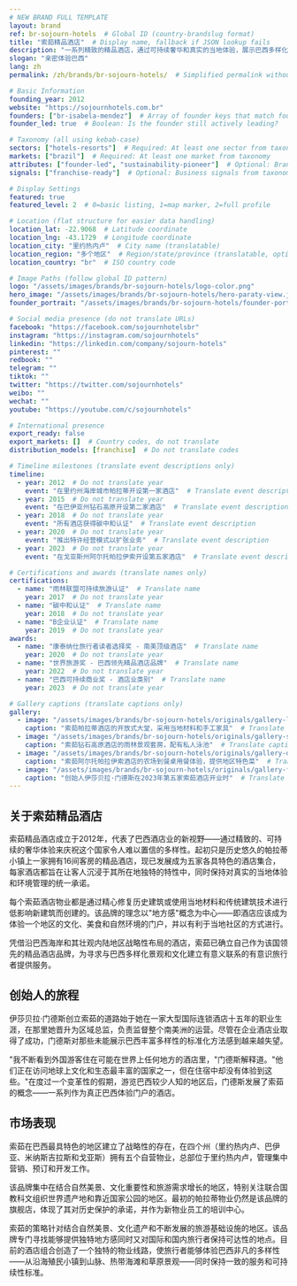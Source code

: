 ```yaml
---
# NEW BRAND FULL TEMPLATE
layout: brand
ref: br-sojourn-hotels  # Global ID (country-brandslug format)
title: "索茹精品酒店"  # Display name, fallback if JSON lookup fails
description: "一系列精致的精品酒店，通过可持续奢华和真实的当地体验，展示巴西多样化的景观。" 
slogan: "亲密体验巴西"
lang: zh
permalink: /zh/brands/br-sojourn-hotels/  # Simplified permalink without country code

# Basic Information
founding_year: 2012
website: "https://sojournhotels.com.br"
founders: ["br-isabela-mendez"]  # Array of founder keys that match founder_names.json entries
founder_led: true  # Boolean: Is the founder still actively leading?

# Taxonomy (all using kebab-case)
sectors: ["hotels-resorts"]  # Required: At least one sector from taxonomy
markets: ["brazil"]  # Required: At least one market from taxonomy
attributes: ["founder-led", "sustainability-pioneer"]  # Optional: Brand attributes from taxonomy
signals: ["franchise-ready"]  # Optional: Business signals from taxonomy

# Display Settings
featured: true
featured_level: 2  # 0=basic listing, 1=map marker, 2=full profile

# Location (flat structure for easier data handling)
location_lat: -22.9068  # Latitude coordinate
location_lng: -43.1729  # Longitude coordinate  
location_city: "里约热内卢"  # City name (translatable)
location_region: "多个地区"  # Region/state/province (translatable, optional)
location_country: "br"  # ISO country code 

# Image Paths (follow global ID pattern)
logo: "/assets/images/brands/br-sojourn-hotels/logo-color.png"
hero_image: "/assets/images/brands/br-sojourn-hotels/hero-paraty-view.jpg"
founder_portrait: "/assets/images/brands/br-sojourn-hotels/founder-portrait.jpg"

# Social media presence (do not translate URLs)
facebook: "https://facebook.com/sojournhotelsbr"
instagram: "https://instagram.com/sojournhotels"
linkedin: "https://linkedin.com/company/sojourn-hotels"
pinterest: ""
redbook: ""
telegram: ""
tiktok: ""
twitter: "https://twitter.com/sojournhotels"
weibo: ""
wechat: ""
youtube: "https://youtube.com/c/sojournhotels"

# International presence
export_ready: false
export_markets: []  # Country codes, do not translate
distribution_models: [franchise]  # Do not translate codes

# Timeline milestones (translate event descriptions only)
timeline:
  - year: 2012  # Do not translate year
    event: "在里约州海岸城市帕拉蒂开设第一家酒店"  # Translate event description
  - year: 2015  # Do not translate year
    event: "在巴伊亚州钻石高原开设第二家酒店"  # Translate event description
  - year: 2018  # Do not translate year
    event: "所有酒店获得碳中和认证"  # Translate event description
  - year: 2020  # Do not translate year
    event: "推出特许经营模式以扩张业务"  # Translate event description
  - year: 2023  # Do not translate year
    event: "在戈亚斯州阿尔托帕拉伊索开设第五家酒店"  # Translate event description

# Certifications and awards (translate names only)
certifications:
  - name: "雨林联盟可持续旅游认证"  # Translate name
    year: 2017  # Do not translate year
  - name: "碳中和认证"  # Translate name
    year: 2018  # Do not translate year
  - name: "B企业认证"  # Translate name
    year: 2019  # Do not translate year
awards:
  - name: "康泰纳仕旅行者读者选择奖 - 南美顶级酒店"  # Translate name
    year: 2020  # Do not translate year
  - name: "世界旅游奖 - 巴西领先精品酒店品牌"  # Translate name
    year: 2022  # Do not translate year
  - name: "巴西可持续商业奖 - 酒店业类别"  # Translate name
    year: 2023  # Do not translate year

# Gallery captions (translate captions only)
gallery:
  - image: "/assets/images/brands/br-sojourn-hotels/originals/gallery-lobby.jpg"  # Do not translate path
    caption: "索茹帕拉蒂酒店的开放式大堂，采用当地材料和手工家具"  # Translate caption
  - image: "/assets/images/brands/br-sojourn-hotels/originals/gallery-suite.jpg"  # Do not translate path
    caption: "索茹钻石高原酒店的雨林景观套房，配有私人泳池"  # Translate caption
  - image: "/assets/images/brands/br-sojourn-hotels/originals/gallery-dining.jpg"  # Do not translate path
    caption: "索茹阿尔托帕拉伊索酒店的农场到餐桌用餐体验，提供地区特色菜"  # Translate caption
  - image: "/assets/images/brands/br-sojourn-hotels/originals/gallery-founder.jpg"  # Do not translate path
    caption: "创始人伊莎贝拉·门德斯在2023年第五家索茹酒店开业时"  # Translate caption
---
```


## 关于索茹精品酒店

索茹精品酒店成立于2012年，代表了巴西酒店业的新视野——通过精致的、可持续的奢华体验来庆祝这个国家令人难以置信的多样性。起初只是历史悠久的帕拉蒂小镇上一家拥有16间客房的精品酒店，现已发展成为五家各具特色的酒店集合，每家酒店都旨在让客人沉浸于其所在地独特的特性中，同时保持对真实的当地体验和环境管理的统一承诺。

每个索茹酒店物业都是通过精心修复历史建筑或使用当地材料和传统建筑技术进行低影响新建筑而创建的。该品牌的理念以"地方感"概念为中心——即酒店应该成为体验一个地区的文化、美食和自然环境的门户，并以有利于当地社区的方式进行。

凭借沿巴西海岸和其壮观内陆地区战略性布局的酒店，索茹已确立自己作为该国领先的精品酒店品牌，为寻求与巴西多样化景观和文化建立有意义联系的有意识旅行者提供服务。

## 创始人的旅程

伊莎贝拉·门德斯创立索茹的道路始于她在一家大型国际连锁酒店十五年的职业生涯，在那里她晋升为区域总监，负责监督整个南美洲的运营。尽管在企业酒店业取得了成功，门德斯对那些未能展示巴西丰富多样性的标准化方法感到越来越失望。

"我不断看到外国游客住在可能在世界上任何地方的酒店里，"门德斯解释道。"他们正在访问地球上文化和生态最丰富的国家之一，但在住宿中却没有体验到这些。"在度过一个变革性的假期，游览巴西较少人知的地区后，门德斯发展了索茹的概念——一系列作为真正巴西体验门户的酒店。

## 市场表现

索茹在巴西最具特色的地区建立了战略性的存在，在四个州（里约热内卢、巴伊亚、米纳斯吉拉斯和戈亚斯）拥有五个自营物业，总部位于里约热内卢，管理集中营销、预订和开发工作。

该品牌集中在结合自然美景、文化重要性和旅游需求增长的地区，特别关注联合国教科文组织世界遗产地和靠近国家公园的地区。最初的帕拉蒂物业仍然是该品牌的旗舰店，体现了其对历史保护的承诺，并作为新物业员工的培训中心。

索茹的策略针对结合自然美景、文化遗产和不断发展的旅游基础设施的地区。该品牌专门寻找能够提供独特地方感同时又对国际和国内旅行者保持可达性的地点。目前的酒店组合创造了一个独特的物业线路，使旅行者能够体验巴西非凡的多样性——从沿海殖民小镇到山脉、热带海滩和草原景观——同时保持一致的服务和可持续性标准。